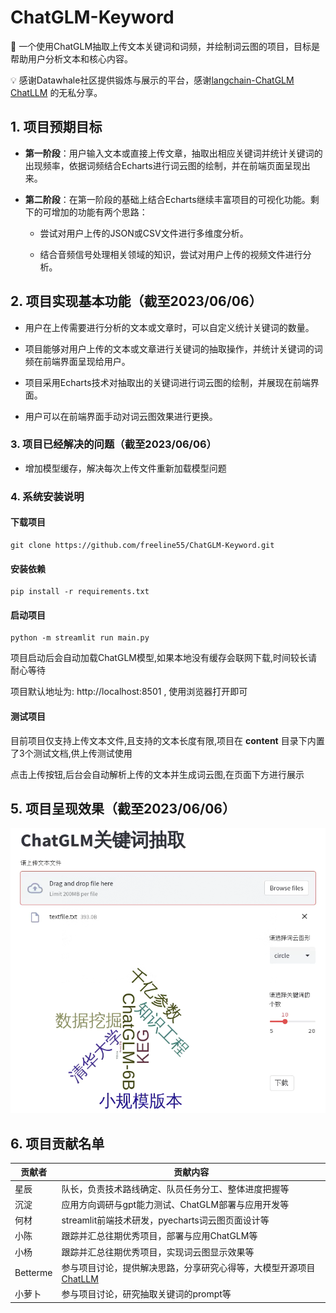 # ChatGLM-Keyword

🤖️ 一个使用ChatGLM抽取上传文本关键词和词频，并绘制词云图的项目，目标是帮助用户分析文本和核心内容。

💡 感谢Datawhale社区提供锻炼与展示的平台，感谢[langchain-ChatGLM](https://github.com/imClumsyPanda/langchain-ChatGLM) [ChatLLM](https://github.com/yuanjie-ai/ChatLLM) 的无私分享。

## 1. 项目预期目标

- **第一阶段**：用户输入文本或直接上传文章，抽取出相应关键词并统计关键词的出现频率，依据词频结合Echarts进行词云图的绘制，并在前端页面呈现出来。

- **第二阶段**：在第一阶段的基础上结合Echarts继续丰富项目的可视化功能。剩下的可增加的功能有两个思路：
  
  - 尝试对用户上传的JSON或CSV文件进行多维度分析。
  
  - 结合音频信号处理相关领域的知识，尝试对用户上传的视频文件进行分析。

## 2. 项目实现基本功能（截至2023/06/06）

- 用户在上传需要进行分析的文本或文章时，可以自定义统计关键词的数量。

- 项目能够对用户上传的文本或文章进行关键词的抽取操作，并统计关键词的词频在前端界面呈现给用户。

- 项目采用Echarts技术对抽取出的关键词进行词云图的绘制，并展现在前端界面。

- 用户可以在前端界面手动对词云图效果进行更换。

### 3. 项目已经解决的问题（截至2023/06/06）

- 增加模型缓存，解决每次上传文件重新加载模型问题

### 4. 系统安装说明

#### 下载项目
```Shell
git clone https://github.com/freeline55/ChatGLM-Keyword.git
```

#### 安装依赖
```Shell
pip install -r requirements.txt
```

#### 启动项目
```Shell
python -m streamlit run main.py
```
项目启动后会自动加载ChatGLM模型,如果本地没有缓存会联网下载,时间较长请耐心等待

项目默认地址为: http://localhost:8501 , 使用浏览器打开即可

#### 测试项目
目前项目仅支持上传文本文件,且支持的文本长度有限,项目在 **content** 目录下内置了3个测试文档,供上传测试使用

点击上传按钮,后台会自动解析上传的文本并生成词云图,在页面下方进行展示


## 5. 项目呈现效果（截至2023/06/06）

![实现效果图](imgs/Picture_01.png)

## 6. 项目贡献名单

| 贡献者   | 贡献内容 |
| ----- | ---- |
| 星辰 | 队长，负责技术路线确定、队员任务分工、整体进度把握等 |
| 沉淀 | 应用方向调研与gpt能力测试、ChatGLM部署与应用开发等 |
| 何材 | streamlit前端技术研发，pyecharts词云图页面设计等 |
| 小陈 | 跟踪并汇总往期优秀项目，部署与应用ChatGLM等 |
| 小杨 | 跟踪并汇总往期优秀项目，实现词云图显示效果等 |
| Betterme | 参与项目讨论，提供解决思路，分享研究心得等，大模型开源项目[ChatLLM](https://github.com/yuanjie-ai/ChatLLM) |
| 小萝卜 | 参与项目讨论，研究抽取关键词的prompt等 |




